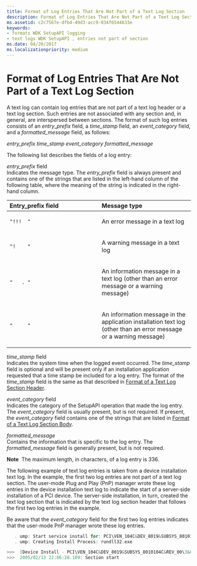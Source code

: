 ```yaml
---
title: Format of Log Entries That Are Not Part of a Text Log Section
description: Format of Log Entries That Are Not Part of a Text Log Section
ms.assetid: c2c7567e-dfb4-49d3-acc9-034f6544633e
keywords:
- formats WDK SetupAPI logging
- text logs WDK SetupAPI , entries not part of section
ms.date: 04/20/2017
ms.localizationpriority: medium
---
```


# Format of Log Entries That Are Not Part of a Text Log Section


A text log can contain log entries that are not part of a text log header or a text log section. Such entries are not associated with any section and, in general, are interspersed between sections. The format of such log entries consists of an *entry*_*prefix* field, a *time_stamp* field, an *event_category* field, and a *formatted_message* field, as follows:

*entry_prefix time_stamp event_category formatted_message*

The following list describes the fields of a log entry:

<a href="" id="entry-prefix-field"></a>*entry_prefix* field  
Indicates the message type. The *entry_prefix* field is always present and contains one of the strings that are listed in the left-hand column of the following table, where the meaning of the string is indicated in the right-hand column.

<table>
<colgroup>
<col width="50%" />
<col width="50%" />
</colgroup>
<thead>
<tr class="header">
<th align="left">Entry_prefix field</th>
<th align="left">Message type</th>
</tr>
</thead>
<tbody>
<tr class="odd">
<td align="left"><pre space="preserve"><code>&quot;!!!  &quot;</code></pre></td>
<td align="left"><p>An error message in a text log</p></td>
</tr>
<tr class="even">
<td align="left"><pre space="preserve"><code>&quot;!    &quot;</code></pre></td>
<td align="left"><p>A warning message in a text log</p></td>
</tr>
<tr class="odd">
<td align="left"><pre space="preserve"><code>&quot;   . &quot;</code></pre></td>
<td align="left"><p>An information message in a text log (other than an error message or a warning message)</p></td>
</tr>
<tr class="even">
<td align="left"><pre space="preserve"><code>&quot;     &quot;</code></pre></td>
<td align="left"><p>An information message in the application installation text log (other than an error message or a warning message)</p></td>
</tr>
</tbody>
</table>

 

<a href="" id="time-stamp-field"></a>*time_stamp* field  
Indicates the system time when the logged event occurred. The *time_stamp* field is optional and will be present only if an installation application requested that a time stamp be included for a log entry. The format of the *time_stamp* field is the same as that described in [Format of a Text Log Section Header](format-of-a-text-log-section-header.md).

<a href="" id="event-category-field"></a>*event_category* field  
Indicates the category of the SetupAPI operation that made the log entry. The *event_category* field is usually present, but is not required. If present, the *event_category* field contains one of the strings that are listed in [Format of a Text Log Section Body](format-of-a-text-log-section-body.md).

<a href="" id="formatted-message"></a>*formatted_message*  
Contains the information that is specific to the log entry. The *formatted_message* field is generally present, but is not required.

**Note**  The maximum length, in characters, of a log entry is 336.

 

The following example of text log entries is taken from a device installation text log. In the example, the first two log entries are not part of a text log section. The user-mode Plug and Play (PnP) manager wrote these log entries in the device installation text log to indicate the start of a server-side installation of a PCI device. The server-side installation, in turn, created the text log section that is indicated by the text log section header that follows the first two log entries in the example.

Be aware that the *event_category* field for the first two log entries indicates that the user-mode PnP manager wrote these log entries.

```cpp
   . ump: Start service install for: PCI\VEN_104C&DEV_8019&SUBSYS_8010104C&REV_00\3&61aaa01&0&38
   . ump: Creating Install Process: rundll32.exe

>>>  [Device Install - PCI\VEN_104C&DEV_8019&SUBSYS_8010104C&REV_00\3&61aaa01&0&38]
>>>  2005/02/13 22:06:28.109: Section start
```

 

 





